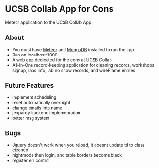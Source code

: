 # UCSB Collab App for Cons

Meteor application to the UCSB Collab App.

## About

* You must have [Meteor](https://www.meteor.com/) and [MongoDB](https://www.mongodb.com/) installed to run the app
* Run on localhost:3000
* A web app dedicated for the cons at UCSB Collab
* All-In-One record-keeping application for cleaning records, workshops signup, labs info, lab no show records, and wireFrame entries

## Future Features

* implement scheduling
* reset automatically overnight
* change emails into name
* jeopardy backend implementation
* better msg system

## Bugs

* Jquery doesn't work when you reload, it doesnt update td to class cleaned
* nightmode then login, and table borders become black
* register err control




